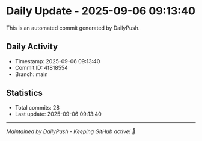 # Daily Update - 2025-09-06 09:13:40

This is an automated commit generated by DailyPush.

## Daily Activity
- Timestamp: 2025-09-06 09:13:40
- Commit ID: 4f818554
- Branch: main

## Statistics
- Total commits: 28
- Last update: 2025-09-06 09:13:40

---
*Maintained by DailyPush - Keeping GitHub active! 🚀*
